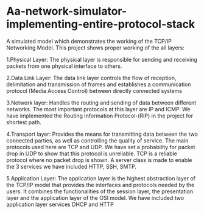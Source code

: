 # Aa-network-simulator-implementing-entire-protocol-stack
A simulated model which demonstrates the working of the TCP/IP Networking Model. This project shows proper working of the all layers:


1.Physical Layer: The physical layer is responsible for sending and receiving packets from one physical interface to others.



2.Data Link Layer: The data link layer controls the flow of reception, delimitation and transmission of frames and establishes a communication protocol (Media Access Control) between directly connected systems 



3.Network layer: Handles the routing and sending of data between different networks. The most important protocols at this layer are IP and ICMP. We have implemented the Routing Information Protocol-(RIP) in the project for shortest path. 


4.Transport layer: Provides the means for transmitting data between the two connected parties, as well as controlling the quality of service. The main protocols used here are TCP and UDP. We have set a probability for packet drop in UDP to show that this protocol is unreliable. TCP is a reliable protocol where no packet drop is shown. A server class is made to enable the 3 services we have included HTTP, SSH, SMTP.


5.Application Layer: The application layer is the highest abstraction layer of the TCP/IP model that provides the interfaces and protocols needed by the users. It combines the functionalities of the session layer, the presentation layer and the application layer of the OSI model. We have included two application layer services DHCP and HTTP
